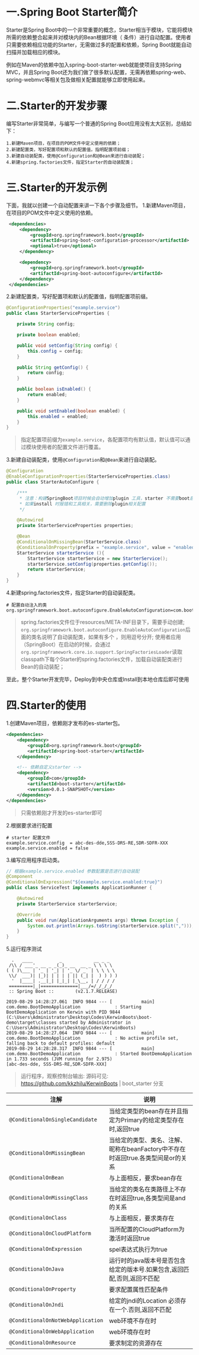 # 一.Spring Boot Starter简介
Starter是Spring Boot中的一个非常重要的概念，Starter相当于模块，它能将模块所需的依赖整合起来并对模块内的Bean根据环境（ 条件）进行自动配置。使用者只需要依赖相应功能的Starter，无需做过多的配置和依赖，Spring Boot就能自动扫描并加载相应的模块。

例如在Maven的依赖中加入spring-boot-starter-web就能使项目支持Spring MVC，并且Spring Boot还为我们做了很多默认配置，无需再依赖spring-web、spring-webmvc等相关包及做相关配置就能够立即使用起来。

# 二.Starter的开发步骤
编写Starter非常简单，与编写一个普通的Spring Boot应用没有太大区别，总结如下：

    1.新建Maven项目，在项目的POM文件中定义使用的依赖；
    2.新建配置类，写好配置项和默认的配置值，指明配置项前缀；
    3.新建自动装配类，使用@Configuration和@Bean来进行自动装配；
    4.新建spring.factories文件，指定Starter的自动装配类；

# 三.Starter的开发示例
下面，我就以创建一个自动配置来讲一下各个步骤及细节。
1.新建Maven项目，在项目的POM文件中定义使用的依赖。
```xml
 <dependencies>
     <dependency>
         <groupId>org.springframework.boot</groupId>
         <artifactId>spring-boot-configuration-processor</artifactId>
         <optional>true</optional>
     </dependency>

     <dependency>
         <groupId>org.springframework.boot</groupId>
         <artifactId>spring-boot-autoconfigure</artifactId>
     </dependency>
 </dependencies>   
```


2.新建配置类，写好配置项和默认的配置值，指明配置项前缀。
```java
@ConfigurationProperties("example.service")
public class StarterServiceProperties {

    private String config;

    private boolean enabled;

    public void setConfig(String config) {
        this.config = config;
    }

    public String getConfig() {
        return config;
    }

    public boolean isEnabled() {
        return enabled;
    }

    public void setEnabled(boolean enabled) {
        this.enabled = enabled;
    }
}
```
> 指定配置项前缀为`example.service`，各配置项均有默认值，默认值可以通过模块使用者的配置文件进行覆盖。

3.新建自动装配类，使用`@Configuration`和`@Bean`来进行自动装配。
```java
@Configuration
@EnableConfigurationProperties(StarterServiceProperties.class)
public class StarterAutoConfigure {

    /***
     * 注意：构建SpringBoot项目时候会自动增加plugin 工具，starter 不需要boot启动类
     * 如果install 时报错和工具相关，需要删除plugin相关配置
     */

    @Autowired
    private StarterServiceProperties properties;

    @Bean
    @ConditionalOnMissingBean(StarterService.class)
    @ConditionalOnProperty(prefix = "example.service", value = "enabled", havingValue = "true")
    StarterService starterService (){
        StarterService starterService = new StarterService();
        starterService.setConfig(properties.getConfig());
        return starterService;
    }
}
```

4.新建spring.factories文件，指定Starter的自动装配类。
```
# 配置自动注入的类
org.springframework.boot.autoconfigure.EnableAutoConfiguration=com.bootstarter.StarterAutoConfigure
```

> spring.factories文件位于resources/META-INF目录下，需要手动创建;
`org.springframework.boot.autoconfigure.EnableAutoConfiguration`后面的类名说明了自动装配类，如果有多个 ，则用逗号分开;
使用者应用（SpringBoot）在启动的时候，会通过`org.springframework.core.io.support.SpringFactoriesLoader`读取classpath下每个Starter的spring.factories文件，加载自动装配类进行Bean的自动装配；

至此，整个Starter开发完毕，Deploy到中央仓库或Install到本地仓库后即可使用

# 四.Starter的使用
1.创建Maven项目，依赖刚才发布的es-starter包。
```xml
<dependencies>
    <dependency>
        <groupId>org.springframework.boot</groupId>
        <artifactId>spring-boot-starter</artifactId>
    </dependency>

    <!-- 依赖自定义starter -->
    <dependency>
        <groupId>com</groupId>
        <artifactId>boot-starter</artifactId>
        <version>0.0.1-SNAPSHOT</version>
    </dependency>
</dependencies>
```
> 只需依赖刚才开发的es-starter即可

2.根据要求进行配置
```
# starter 配置文件
example.service.config  = abc-des-dde,SSS-DRS-RE,SDR-SDFR-XXX
example.service.enabled = false
```

3.编写应用程序启动类。
```java
// 根据example.service.enabled 参数配置是否进行自动装配
@Component
@ConditionalOnExpression("${example.service.enabled:true}")
public class ServiceTest implements ApplicationRunner {

    @Autowired
    private StarterService starterService;

    @Override
    public void run(ApplicationArguments args) throws Exception {
        System.out.println(Arrays.toString(starterService.split(",")));
    }
}
```


5.运行程序测试
```
  .   ____          _            __ _ _
 /\\ / ___'_ __ _ _(_)_ __  __ _ \ \ \ \
( ( )\___ | '_ | '_| | '_ \/ _` | \ \ \ \
 \\/  ___)| |_)| | | | | || (_| |  ) ) ) )
  '  |____| .__|_| |_|_| |_\__, | / / / /
 =========|_|==============|___/=/_/_/_/
 :: Spring Boot ::        (v2.1.7.RELEASE)

2019-08-29 14:28:27.061  INFO 9844 --- [           main] com.demo.BootDemoApplication             : Starting BootDemoApplication on Kerwin with PID 9844 (C:\Users\Administrator\Desktop\Codes\KerwinBoots\boot-demo\target\classes started by Administrator in C:\Users\Administrator\Desktop\Codes\KerwinBoots)
2019-08-29 14:28:27.064  INFO 9844 --- [           main] com.demo.BootDemoApplication             : No active profile set, falling back to default profiles: default
2019-08-29 14:28:28.317  INFO 9844 --- [           main] com.demo.BootDemoApplication             : Started BootDemoApplication in 1.733 seconds (JVM running for 2.975)
[abc-des-dde, SSS-DRS-RE,SDR-SDFR-XXX]
```
> 运行程序，观察控制台输出: 源码可见: https://github.com/kkzhilu/KerwinBoots | boot_starter 分支

| 注解                              | 说明                                                         |
| --------------------------------- | ------------------------------------------------------------ |
| `@ConditionalOnSingleCandidate`   | 当给定类型的bean存在并且指定为Primary的给定类型存在时,返回true |
| `@ConditionalOnMissingBean`       | 当给定的类型、类名、注解、昵称在beanFactory中不存在时返回true.各类型间是or的关系 |
| `@ConditionalOnBean`              | 与上面相反，要求bean存在                                     |
| `@ConditionalOnMissingClass`      | 当给定的类名在类路径上不存在时返回true,各类型间是and的关系   |
| `@ConditionalOnClass`             | 与上面相反，要求类存在                                       |
| `@ConditionalOnCloudPlatform`     | 当所配置的CloudPlatform为激活时返回true                      |
| `@ConditionalOnExpression`        | spel表达式执行为true                                         |
| `@ConditionalOnJava`              | 运行时的java版本号是否包含给定的版本号.如果包含,返回匹配,否则,返回不匹配 |
| `@ConditionalOnProperty`          | 要求配置属性匹配条件                                         |
| `@ConditionalOnJndi`              | 给定的jndi的Location 必须存在一个.否则,返回不匹配            |
| `@ConditionalOnNotWebApplication` | web环境不存在时                                              |
| `@ConditionalOnWebApplication`    | web环境存在时                                                |
| `@ConditionalOnResource`          | 要求制定的资源存在      

